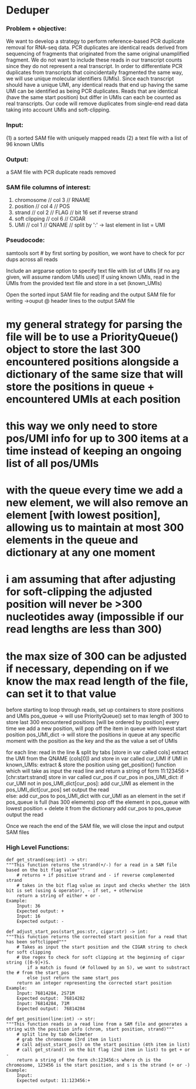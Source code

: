 # Deduper

### Problem + objective:
We want to develop a strategy to perform reference-based PCR duplicate removal for RNA-seq data. PCR duplicates are identical reads derived from sequencing of fragments that originated from the same original unamplified fragment. We do not want to include these reads in our transcript counts since they do not represent a real transcript. In order to differentiate PCR duplicates from transcripts that coincidentally fragmented the same way, we will use unique molecular identifiers (UMIs). Since each transcript should have a unique UMI, any identical reads that end up having the same UMI can be identified as being PCR duplicates. Reads that are identical (have the same start position) but differ in UMIs can each be counted as real transcripts. Our code will remove duplicates from single-end read data taking into account UMIs and soft-clipping. 

### Input:   
(1) a sorted SAM file with uniquely mapped reads 
(2) a text file with a list of 96 known UMIs
### Output:  
a SAM file with PCR duplicate reads removed

### SAM file columns of interest:
1. chromosome // col 3 // RNAME
2. position // col 4 // POS
3. strand // col 2 // FLAG // bit 16 set if reverse strand
4. soft clipping // col 6 // CIGAR 
5. UMI // col 1 // QNAME // split by ':' -> last element in list = UMI
 
### Pseudocode:
samtools sort # by first sorting by position, we wont have to check for pcr dups across all reads

Include an argparse option to specify text file with list of UMIs [if no arg given, will assume random UMIs used]
If using known UMIs, read in the UMIs from the provided text file and store in a set (known_UMIs)

Open the sorted input SAM file for reading and the output SAM file for writing 
    ->ouput @ header lines to the output SAM file

# my general strategy for parsing the file will be to use a PriorityQueue() object to store the last 300 encountered positions alongside a dictionary of the same size that will store the positions in queue +  encountered UMIs at each position
# this way we only need to store pos/UMI info for up to 300 items at a time instead of keeping an ongoing list of all pos/UMIs  
# with the queue every time we add a new element, we will also remove an element [with lowest position], allowing us to maintain at most 300 elements in the queue and dictionary at any one moment
# i am assuming that after adjusting for soft-clipping the adjusted position will never be >300 nucleotides away (impossible if our read lengths are less than 300)
# the max size of 300 can be adjusted if necessary, depending on if we know the max read length of the file, can set it to that value 

before starting to loop through reads, set up containers to store positions and UMIs
    pos_queue -> will use PriorityQueue() set to max length of 300 to store last 300 encountered positions [will be ordered by position] 
        every time we add a new position, will pop off the item in queue with lowest start position 
    pos_UMI_dict -> will store the positions in queue at any specific moment with the position as the key and the as the value a set of UMIs

for each line:
    read in the line & split by tabs [store in var called cols]
    extract the UMI from the QNAME (cols[0]) and store in var called cur_UMI
    if UMI in known_UMIs: 
        extract & store the position using get_position() function which will take as input the read line and return a string of form 11:123456:+ [chr:start:strand] 
            store in var called cur_pos
        if cur_pos in pos_UMI_dict:
            if cur_UMI not in pos_UMI_dict[cur_pos]:
                add cur_UMI as element in the pos_UMI_dict[cur_pos] set
                output the read   
        else:
            add cur_pos to pos_UMI_dict with cur_UMI as an element in the set 
            if pos_queue is full (has 300 elements)
                pop off the element in pos_queue with lowest position + delete it from the dictionary
            add cur_pos to pos_queue 
            output the read 

Once we reach the end of the SAM file, we will close the input and output SAM files

### High Level Functions:

```
def get_strand(seq:int) -> str:
"""This function returns the strand(+/-) for a read in a SAM file based on the bit flag value"""
    # returns + if positive strand and - if reverse complemented strand 
    # takes in the bit flag value as input and checks whether the 16th bit is set (using & operator), - if set, + otherwise
    return a string of either + or - 
Example:
    Input: 36 
    Expected output: + 
    Input: 16 
    Expected output: - 
```
```
def adjust_start_pos(start_pos:str, cigar:str) -> int:
"""This function returns the corrected start position for a read that has been softclipped"""
    # Takes as input the start position and the CIGAR string to check for soft clipping 
    # Use regex to check for soft clipping at the beginning of cigar string ([0-9]+)S.
        if a match is found (# followed by an S), we want to substract the # from the start_pos
        else just return the same start_pos 
    return an integer representing the corrected start position 
Example:
    Input: 76814284, 2S71M 
    Expected output:  76814282
    Input: 76814284, 71M 
    Expected output:  76814284
```
```
def get_position(line:int) -> str:
"""This function reads in a read line from a SAM file and generates a string with the position info (chrom, start position, strand)"""        
    # split line by tab delimeter
    # grab the chromosome (3rd item in list)
    # call adjust_start_pos() on the start position (4th item in list)
    # call get_strand() on the bit flag (2nd item in list) to get + or - 
    return a string of the form ch:123456:s where ch is the chromosome, 123456 is the start position, and s is the strand (+ or -)
Example:
    Input: 
    Expected output: 11:123456:+
```